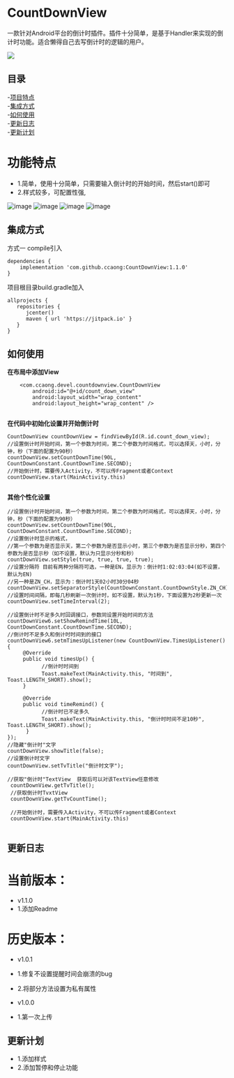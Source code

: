 # CountDownView
一款针对Android平台的倒计时插件。插件十分简单，是基于Handler来实现的倒计时功能。适合懒得自己去写倒计时的逻辑的用户。


[![](https://jitpack.io/v/ccaong/CountDownView.svg)](https://jitpack.io/#ccaong/CountDownView)

## 目录
-[项目特点](#项目特点)<br>
-[集成方式](#集成方式)<br>
-[如何使用](#如何使用)<br>
-[更新日志](#更新日志)<br>
-[更新计划](#更新计划)<br>

# 功能特点

* 1.简单，使用十分简单，只需要输入倒计时的开始时间，然后start()即可
* 2.样式较多，可配置性强,

![image](https://github.com/ccaong/CountDownView/blob/master/image/1.gif)
![image](https://github.com/ccaong/CountDownView/blob/master/image/2.gif)
![image](https://github.com/ccaong/CountDownView/blob/master/image/3.png)
![image](https://github.com/ccaong/CountDownView/blob/master/image/4.png)

## 集成方式

方式一 compile引入

```
dependencies {
    implementation 'com.github.ccaong:CountDownView:1.1.0'
}

```

项目根目录build.gradle加入

```
allprojects {
   repositories {
      jcenter()
      maven { url 'https://jitpack.io' }
   }
}
```

## 如何使用


******在布局中添加View******       
```
    <com.ccaong.devel.countdownview.CountDownView
        android:id="@+id/count_down_view"
        android:layout_width="wrap_content"
        android:layout_height="wrap_content" />
       
```

******在代码中初始化设置并开始倒计时******     
```
CountDownView countDownView = findViewById(R.id.count_down_view);
//设置倒计时开始时间，第一个参数为时间，第二个参数为时间格式，可以选择天，小时，分钟，秒（下面的配置为90秒）
countDownView.setCountDownTime(90L, CountDownConstant.CountDownTime.SECOND);
//开始倒计时，需要传入Activity，不可以传Fragment或者Context
countDownView.start(MainActivity.this)
       
```

******其他个性化设置******    
```
//设置倒计时开始时间，第一个参数为时间，第二个参数为时间格式，可以选择天，小时，分钟，秒（下面的配置为90秒）
countDownView.setCountDownTime(90L, CountDownConstant.CountDownTime.SECOND);
//设置倒计时显示的格式，
//第一个参数为是否显示天，第二个参数为是否显示小时，第三个参数为是否显示分秒，第四个参数为是否显示秒（如不设置，默认为只显示分秒和秒）
countDownView.setStyle(true, true, true, true);
//设置分隔符 目前有两种分隔符可选，一种是EN，显示为：倒计时1:02:03:04(如不设置，默认为EN)
//另一种是ZN_CH，显示为：倒计时1天02小时30分04秒
countDownView.setSeparatorStyle(CountDownConstant.CountDownStyle.ZN_CH);
//设置时间间隔，即每几秒刷新一次倒计时，如不设置，默认为1秒，下面设置为2秒更新一次
countDownView.setTimeInterval(2);

//设置倒计时不足多久时回调接口，参数同设置开始时间的方法
countDownView6.setShowRemindTime(10L, CountDownConstant.CountDownTime.SECOND);
//倒计时不足多久和倒计时时间到的接口
countDownView6.setmTimesUpListener(new CountDownView.TimesUpListener() {
     @Override
     public void timesUp() {
           //倒计时时间到
           Toast.makeText(MainActivity.this, "时间到", Toast.LENGTH_SHORT).show();
     }

     @Override
     public void timeRemind() {
           //倒计时已不足多久
           Toast.makeText(MainActivity.this, "倒计时时间不足10秒", Toast.LENGTH_SHORT).show();
      }
});
//隐藏"倒计时"文字
countDownView.showTitle(false);
//设置倒计时文字
countDownView.setTvTitle("倒计时文字");

//获取"倒计时"TextView  获取后可以对该TextView任意修改
 countDownView.getTvTitle();
 //获取倒计时TvxtView
 countDownView.getTvCountTime();
 
 //开始倒计时，需要传入Activity，不可以传Fragment或者Context
 countDownView.start(MainActivity.this)
 
```

## 更新日志

# 当前版本：
* v1.1.0
* 1.添加Readme

# 历史版本：
* v1.0.1
* 1.修复不设置提醒时间会崩溃的bug
* 2.将部分方法设置为私有属性

* v1.0.0
* 1.第一次上传


## 更新计划
* 1.添加样式
* 2.添加暂停和停止功能